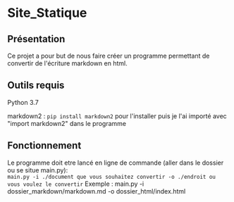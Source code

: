 # Site_Statique

## Présentation 

Ce projet a pour but de nous faire créer un programme permettant de convertir de l'écriture markdown en html.

## Outils requis

Python 3.7  

markdown2 : `pip install markdown2` pour l'installer puis je l'ai importé avec "import markdown2" dans le programme

## Fonctionnement
 
Le programme doit etre lancé en ligne de commande (aller dans le dossier ou se situe main.py):  
`main.py -i ./document que vous souhaitez convertir -o ./endroit ou vous voulez le convertir`
Exemple : main.py -i dossier_markdown/markdown.md -o dossier_html/index.html

